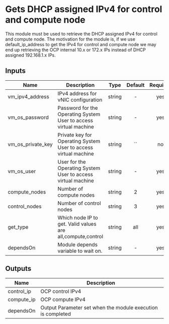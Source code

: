 <!---
Copyright IBM Corp. 2019, 2020
--->

# Gets DHCP assigned IPv4 for control and compute node

This module must be used to retrieve the DHCP assigned IPv4 for control and compute node. 
The motivation for the module is, if we use default_ip_address to get the IPv4 for control and compute node
we may end up retrieving the OCP internal 10.x or 172.x IPs instead of DHCP assigned 192.168.1.x IPs.

## Inputs

| Name | Description | Type | Default | Required |
|------|-------------|:----:|:-----:|:-----:|
| vm_ipv4_address | IPv4 address for vNIC configuration | string | - | yes |
| vm_os_password | Password for the Operating System User to access virtual machine | string | - | yes |
| vm_os_private_key | Private key for Operating System User to access virtual machine | string | `` | no |
| vm_os_user | User for the Operating System User to access virtual machine | string | - | yes |
| compute_nodes | Number of compute nodes | string | 2 | yes |
| control_nodes | Number of control nodes | string | 3 | yes |
| get_type | Which node IP to get. Valid values are all,compute,control | string | all | yes |
| dependsOn | Module depends variable to wait on. | string | - | yes |

## Outputs

| Name | Description |
|------|-------------|
| control_ip | OCP control IPv4 |
| compute_ip | OCP compute IPv4 |
| dependsOn | Output Parameter set when the module execution is completed |
